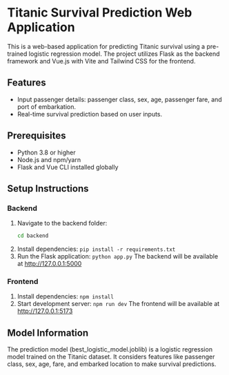 # Titanic Survival Prediction Web Application

This is a web-based application for predicting Titanic survival using a pre-trained logistic regression model. The project utilizes Flask as the backend framework and Vue.js with Vite and Tailwind CSS for the frontend. 

## Features

- Input passenger details: passenger class, sex, age, passenger fare, and port of embarkation.
- Real-time survival prediction based on user inputs.


## Prerequisites

- Python 3.8 or higher
- Node.js and npm/yarn
- Flask and Vue CLI installed globally

## Setup Instructions

### Backend

1. Navigate to the backend folder:
   ```bash
   cd backend
2. Install dependencies:
   `pip install -r requirements.txt`
3. Run the Flask application:
   `python app.py` The backend will be available at http://127.0.0.1:5000

### Frontend

1. Install dependencies:
   `npm install`
2. Start development server:
   `npm run dev` The frontend will be available at http://127.0.0.1:5173

## Model Information
The prediction model (best_logistic_model.joblib) is a logistic regression model trained on the Titanic dataset. It considers features like passenger class, sex, age, fare, and embarked location to make survival predictions.